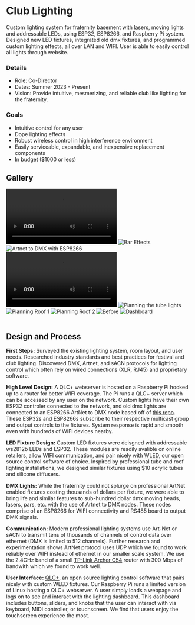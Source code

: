 # Club Lighting
Custom lighting system for fraternity basement with lasers, moving lights and addressable LEDs, using ESP32, ESP8266, and Raspberry Pi system. Designed new LED fixtures, integrated old dmx fixtures, and programmed custom lighting effects, all over LAN and WIFI. User is able to easily control all lights through website.

### Details
- Role: Co-Director
- Dates: Summer 2023 - Present
- Vision: Provide intuitive, mesmerizing, and reliable club like lighting for the fraternity.

### Goals
- Intuitive control for any user
- Dope lighting effects
- Robust wireless control in high interference environment
- Easily serviceable, expandable, and inexpensive replacement components
- In budget ($1000 or less)

## Gallery
<div class="scroll-container">
    <!-- <video controls title="Tubes and bars only"> <source src="/assets/img/projects/club/tubes_bars.mp4"></video> -->
    <video controls title="All together"> <source type="video/mp4" src="/assets/img/projects/club/lasers.mp4"></video>
    <img title="Bar Effects" src="/assets/img/projects/club/club6.jpeg">
    <img title="Artnet to DMX with ESP8266" src="/assets/img/projects/club/club1.JPG">
    <video controls title="Programming moving lights"> <source src="/assets/img/projects/club/prog_movers.mp4"></video>
    <img title="Planning the tube lights" src="/assets/img/projects/club/club2.JPG">
    <img title="Planning Roof 1" src="/assets/img/projects/club/club4.JPG">
    <img title="Planning Roof 2" src="/assets/img/projects/club/club5.JPG">
    <img title="Before" src="/assets/img/projects/club/club3.JPG">
    <img title="Dashboard" src="/assets/img/projects/club/dashboard.png">
</div>
<br>

## Design and Process
**First Steps:** Surveyed the existing lighting system, room layout, and user needs. Researched industry standards and best practices for festival and club lighting. Discovered DMX, Artnet, and sACN protocols for lighting control which often rely on wired connections (XLR, RJ45) and proprietary software.

**High Level Design:** A QLC+ webserver is hosted on a Raspberry Pi hooked up to a router for better WIFI coverage. The Pi runs a QLC+ server which can be accessed by any user on the network. Custom lights have their own ESP32 controler connected to the network, and old dmx lights are connected to an ESP8266 ArtNet to DMX node based off of [this repo](https://github.com/robertoostenveld/esp8266_artnet_dmx512?tab=readme-ov-file). These ESP32s and ESP8266s subscribe to their respective multicast group and output controls to the fixtures. System response is rapid and smooth even with hundreds of WIFI devices nearby.

**LED Fixture Design:** Custom LED fixtures were deisgned with addressable ws2812b LEDs and ESP32. These modules are readily avalible on online retailers, allow WIFI communication, and pair nicely with [WLED](https://github.com/Aircoookie/WLED), our open source control software of choice. Inspired by professional tube and roof lighting installations, we designed similar fixtures using $10 acrylic tubes and silicone diffusers. 

**DMX Lights:** While the fraternity could not splurge on professional ArtNet enabled fixtures costing thousands of dollars per fixture, we were able to bring life and similar features to sub-hundred dollar dmx moving heads, lasers, pars, etc. with the use of Artnet to DMX nodes. These nodes comprise of an ESP8266 for WIFI connectivity and RS485 board to output DMX signals. 

**Communication:** Modern professional lighting systems use Art-Net or sACN to transmit tens of thousands of channels of control data over ethernet (DMX is limited to 512 channels). Further research and experimentation shows ArtNet protocol uses UDP which we found to work reliably over WIFI instead of ethernet in our smaller scale system. We use the 2.4GHz band of a small [TP-Link Archer C54](https://www.tp-link.com/us/home-networking/wifi-router/archer-c54/) router with 300 Mbps of bandwith which we found to work well.

**User Interface:** [QLC+](http://qlcplus.org/), an open source lighting control software that pairs nicely with custom WLED fixtures. Our Raspberry Pi runs a limited version of Linux hosting a QLC+ webserver. A user simply loads a webpage and logs on to see and interact with the lighting dashboard. This dashboard includes buttons, sliders, and knobs that the user can interact with via keyboard, MIDI controller, or touchscreen. We find that users enjoy the touchscreen experience the most.
